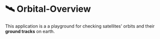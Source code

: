 # 🛰️ Orbital-Overview 
This application is a a playground for checking satellites' orbits and their **ground tracks** on earth. 
